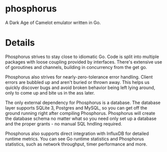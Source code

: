 phosphorus
===========

A Dark Age of Camelot emulator written in Go.  


Details
===========

Phosphorus strives to stay close to idiomatic Go.  Code is split into multiple packages with loose coupling provided by interfaces.  There's extensive use of goroutines and channels, building in concurrency from the get go.

Phosphorus also strives for nearly-zero-tolerance error handling.  Client errors are bubbled up and aren't buried or thrown away.  This helps us quickly discover bugs and avoid broken behavior being left lying around, only to come up and bite us in the ass later.

The only external dependency for Phosphorus is a database.  The database layer supports SQLite 3, Postgres and MySQL, so you can get off the ground running right after compiling Phosphorus.  Phosphorus will create the database schema no matter what so you need only set up a database and the proper grants - no manual SQL hndling required.

Phosphorus also supports direct integration with InfluxDB for detailed runtime metrics.  You can see Go runtime statistics and Phosphorus statistics, such as network throughput, timer performance and more.
